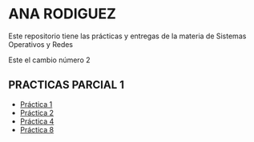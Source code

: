 # ANA RODIGUEZ
Este repositorio tiene las prácticas y entregas de la materia de Sistemas Operativos y Redes 

Este el cambio número 2

## PRACTICAS PARCIAL 1
- [Práctica 1](./PRACTICA.md)
- [Práctica 2](./COMANDOS-1.md)
- [Práctica 4](https://github.com/AnaRB29/Practica4)
- [Práctica 8](./Practica8.md)